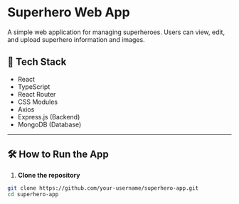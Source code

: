 # Superhero Web App

A simple web application for managing superheroes. Users can view, edit, and upload superhero information and images.

## 🚀 Tech Stack

- React
- TypeScript
- React Router
- CSS Modules
- Axios
- Express.js (Backend)
- MongoDB (Database)

---

## 🛠️ How to Run the App

1. **Clone the repository**

```bash
git clone https://github.com/your-username/superhero-app.git
cd superhero-app
